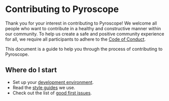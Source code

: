 # Contributing to Pyroscope

Thank you for your interest in contributing to Pyroscope! We welcome all people who want to contribute in a healthy and constructive manner within our community. To help us create a safe and positive community experience for all, we require all participants to adhere to the [Code of Conduct](CODE_OF_CONDUCT.md).

This document is a guide to help you through the process of contributing to Pyroscope.

## Where do I start

* Set up your [development environment](https://pyroscope.io/docs/developer-guide).
* Read the [style guides](https://pyroscope.io/docs/style-guide) we use.
* Check out the list of [good first issues](https://github.com/taoey/pyroscope/issues?q=is%3Aissue+is%3Aopen+label%3A%22good+first+issue%22).
